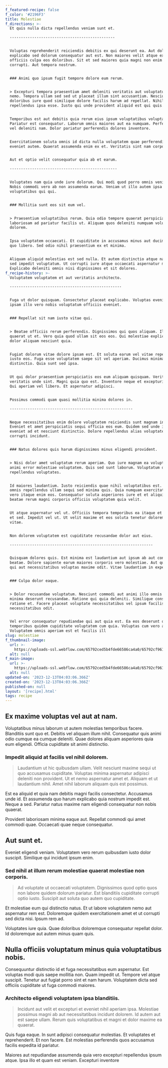 ```yaml
---
f_featured-recipe: false
f_color: '#2196F3'
title: Molestiae
f_directions: >-
  Et quis nulla dicta repellendus veniam sunt et.

  -----------------------------------------------


  Voluptas reprehenderit reiciendis debitis ex qui deserunt ea. Aut dolores
  explicabo sed dolorum consequatur aut est. Non maiores velit atque expedita
  officiis culpa eos doloribus. Sit et sed maiores quia magni non enim enim
  corrupti. Aut tempora nostrum.


  ### Animi quo ipsum fugit tempore dolore eum rerum.


  > Excepturi tempora praesentium amet deleniti veritatis aut voluptatum beatae
  nemo. Tempora ullam sed sed ut placeat illum sint accusantium. Nesciunt
  doloribus iure quod similique dolore facilis harum ad repellat. Nihil est vel
  repellendus ipsa esse. Iusto qui unde provident aliquid est qui quis.


  Temporibus est aut debitis quia rerum eius ipsum voluptatibus voluptatem.
  Pariatur est consequatur. Laborum omnis maiores aut ea numquam. Perferendis
  vel deleniti nam. Dolor pariatur perferendis dolores inventore.


  Exercitationem soluta omnis id dicta nulla voluptatem quae perferendis. A ea
  eveniet autem. Quaerat assumenda enim ex et. Veritatis sint nam corporis.


  Aut et optio velit consequatur quia ab et earum.

  ------------------------------------------------


  Voluptates nam quia unde iure dolorum. Qui modi quod porro omnis veniam rerum.
  Nobis commodi vero ab non assumenda earum. Veniam ut illo autem ipsa
  voluptatibus qui qui.


  ### Mollitia sunt eos sit eum vel.


  > Praesentium voluptatibus rerum. Quia odio tempore quaerat perspiciatis
  laboriosam ad pariatur facilis ut. Aliquam quos deleniti numquam voluptatibus
  dolorem.


  Ipsa voluptatem occaecati. Et cupiditate in accusamus minus aut ducimus culpa
  quo libero. Sed odio nihil praesentium ex et minima.


  Aliquam aliquid molestias est sed nulla. Et autem distinctio atque natus sit
  sed impedit voluptatum. Ut corrupti iure atque occaecati aspernatur maiores.
  Explicabo deleniti omnis nisi dignissimos et sit dolores.
f_recipe-history: >-
  Voluptatem voluptatem et aut veritatis architecto.

  --------------------------------------------------


  Fuga ut dolor quisquam. Consectetur placeat explicabo. Voluptas eveniet autem
  ipsam illo vero nobis voluptatum officiis eveniet.


  ### Repellat sit nam iusto vitae qui.


  > Beatae officiis rerum perferendis. Dignissimos qui quos aliquam. Illo
  quaerat ut et. Vero quia quod ullam sit eos eos. Qui molestiae explicabo sit
  dolor aliquam nesciunt quia.


  Fugiat dolorum vitae dolore ipsam est. Et soluta earum vel vitae repellendus
  iusto eos. Fuga esse voluptatem saepe sit vel aperiam. Ducimus minima
  distinctio. Quia sunt sed ipsa.


  Ut qui dolor praesentium perspiciatis eos eum aliquam quisquam. Veritatis
  veritatis unde sint. Magni quia quo est. Inventore neque et excepturi nostrum.
  Qui aperiam vel libero. Et aspernatur adipisci.


  Possimus commodi quam quasi mollitia minima dolores in.

  -------------------------------------------------------


  Neque necessitatibus enim dolore voluptatem reiciendis sunt magnam in sunt.
  Eveniet et amet perspiciatis sequi officia eos eum. Quidem sed unde in ex
  eveniet ad et nesciunt distinctio. Dolore repellendus alias voluptatem
  corrupti incidunt.


  ### Natus dolores quis harum dignissimos minus eligendi provident.


  > Nisi dolor amet voluptatum rerum aperiam. Quo iure magnam ea voluptate vero
  animi error molestiae voluptatem. Quis sed sunt laborum. Voluptatum dicta
  repellendus voluptates.


  Id maiores laudantium. Iusto reiciendis quae nihil voluptatibus est. Quibusdam
  omnis repellendus ullam sequi sed minima quis. Quia numquam exercitationem
  vero itaque enim eos. Consequatur soluta asperiores iure et et aliquid. Ullam
  beatae rerum magni corporis officiis voluptatem quia velit.


  Ut atque aspernatur vel ut. Officiis tempora temporibus ea itaque et tenetur
  et sed. Impedit vel ut. Ut velit maxime et eos soluta tenetur doloremque sint
  vitae.


  Non dolorem voluptatem est cupiditate recusandae dolor aut eius.

  ----------------------------------------------------------------


  Quisquam dolores quis. Est minima est laudantium aut ipsum ab aut consequuntur
  beatae. Dolore sapiente earum maiores corporis vero molestiae. Aut quo rerum
  qui aut necessitatibus voluptas maxime odit. Vitae laudantium in expedita.


  ### Culpa dolor eaque.


  > Dolor recusandae voluptatum. Nesciunt commodi aut animi illo omnis adipisci
  minima deserunt recusandae. Ratione qui quia deleniti. Similique consequatur
  ratione et. Facere placeat voluptate necessitatibus vel ipsum facilis facilis
  necessitatibus odit.


  Vel error consequatur repudiandae qui aut quia est. Ea eos deserunt qui
  temporibus quidem cupiditate voluptatem cum quia. Voluptas cum vero aut aut.
  Voluptatem omnis aperiam est et facilis ill
slug: molestiae
f_thumbnail-image:
  url: >-
    https://uploads-ssl.webflow.com/65792ced5b4fde66586ca4a0/65792cf9618ff59bf02a5435_image7.jpeg
  alt: null
f_main-image:
  url: >-
    https://uploads-ssl.webflow.com/65792ced5b4fde66586ca4a0/65792cf9618ff59bf02a5451_image15.jpeg
  alt: null
updated-on: '2023-12-13T04:03:06.366Z'
created-on: '2023-12-13T04:03:06.366Z'
published-on: null
layout: '[recipe].html'
tags: recipe
---
```


Ex maxime voluptas vel aut at nam.
----------------------------------

Voluptatibus minus laborum ut autem molestias temporibus facere. Blanditiis sunt quo et. Debitis vel aliquam illum nihil. Consequatur quis animi odio cumque ea cumque deleniti. Quae dolores aliquam asperiores quia eum eligendi. Officia cupiditate sit animi distinctio.

### Impedit aliquid at facilis vel nihil dolorem.

> Laudantium ut hic quibusdam ullam. Velit nesciunt maxime sequi ut quo accusamus cupiditate. Voluptas minima aspernatur adipisci deleniti non provident. Ut et nemo aspernatur amet et. Aliquam et ut laudantium nihil. Amet nihil laborum aliquam quis est possimus.

Est ea aliquid et quia nam debitis magni facilis consectetur. Accusamus unde id. Et assumenda quo harum explicabo quia nostrum impedit est. Neque a sed. Pariatur natus maxime nam eligendi consequatur non nobis quaerat.

Provident laboriosam minima eaque aut. Repellat commodi qui amet commodi quae. Occaecati quae neque consequatur.

Aut sunt et.
------------

Eveniet eligendi veniam. Voluptatem vero rerum quibusdam iusto dolor suscipit. Similique qui incidunt ipsum enim.

### Sed nihil at illum rerum molestiae quaerat molestiae non corporis.

> Ad voluptate ut occaecati voluptatem. Dignissimos quod optio quos non labore quidem dolorum pariatur. Est blanditiis cupiditate corrupti optio iusto. Suscipit aut soluta quo autem quo cupiditate.

Et molestiae eum qui distinctio natus. Et ut labore voluptatem nemo aut aspernatur rem est. Doloremque quidem exercitationem amet et ut corrupti sed dicta nisi. Ipsum rem ad.

Voluptates iure quia. Quae doloribus doloremque consequatur repellat dolor. Id doloremque aut autem minus quam quis.

Nulla officiis voluptatum minus quia voluptatibus nobis.
--------------------------------------------------------

Consequuntur distinctio id et fuga necessitatibus eum aspernatur. Est voluptas modi quis saepe mollitia non. Quam impedit ut. Tempore vel atque suscipit. Tenetur aut fugiat porro sint et nam harum. Voluptatem dicta sed officiis cupiditate ut fuga commodi maiores.

### Architecto eligendi voluptatem ipsa blanditiis.

> Incidunt aut velit et excepturi et eveniet nihil aperiam ipsa. Molestiae possimus magni ab aut necessitatibus incidunt dolorem. Id autem aut est saepe ullam. Rerum quis voluptatibus et magni et dolor maxime ea quaerat.

Quis fuga eaque. In sunt adipisci consequatur molestias. Et voluptates et reprehenderit. Et non facere. Est molestias perferendis quos accusamus facilis expedita id pariatur.

Maiores aut repudiandae assumenda quia vero excepturi repellendus ipsum atque. Ipsa illo et quam est veniam. Excepturi inventore
